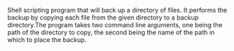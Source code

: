 Shell scripting program that will back up a directory of files. It performs the backup by copying each file from the given directory to a backup directory.The program takes two command line arguments, one being the path of the directory to copy, the second being the name of the path in which to place the backup.
